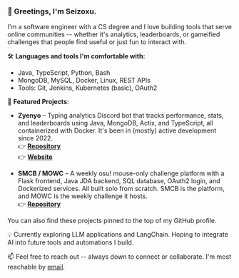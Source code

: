 ### 👋 Greetings, I'm Seizoxu.

I'm a software engineer with a CS degree and I love building tools that serve online communities -- whether it's analytics, leaderboards, or gameified challenges that people find useful or just fun to interact with.

🛠️ **Languages and tools I'm comfortable with:**
- Java, TypeScript, Python, Bash
- MongoDB, MySQL, Docker, Linux, REST APIs
- Tools: Git, Jenkins, Kubernetes (basic), OAuth2

📌 **Featured Projects**:
- **Zyenyo** – Typing analytics Discord bot that tracks performance, stats, and leaderboards using Java, MongoDB, Actix, and TypeScript, all containerized with Docker. It's been in (mostly) active development since 2022.  
  👉 [**Repository**](https://github.com/Seizoxu/Zyenyo/)  
  👉 [**Website**](https://zyenyobot.com/)

- **SMCB / MOWC** – A weekly osu! mouse-only challenge platform with a Flask frontend, Java JDA backend, SQL database, OAuth2 login, and Dockerized services. All built solo from scratch. SMCB is the platform, and MOWC is the weekly challenge it hosts.  
  👉 [**Repository**](https://github.com/Seizoxu/smcb)

You can also find these projects pinned to the top of my GitHub profile.

💡 Currently exploring LLM applications and LangChain. Hoping to integrate AI into future tools and automations I build.

📫 Feel free to reach out -- always down to connect or collaborate.
   I'm most reachable by [email](mailto:xzxezious+github@gmail.com).

<!--
**Seizoxu/Seizoxu** is a ✨ _special_ ✨ repository because its `README.md` (this file) appears on your GitHub profile.

Here are some ideas to get you started:

- 🔭 I’m currently working on ...
- 🌱 I’m currently learning ...
- 👯 I’m looking to collaborate on ...
- 🤔 I’m looking for help with ...
- 💬 Ask me about ...
- 📫 How to reach me: ...
- 😄 Pronouns: ...
- ⚡ Fun fact: ...
-->
